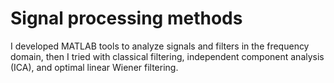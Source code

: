 # Signal processing methods
I developed MATLAB tools to analyze signals and filters in the frequency domain, then I tried with classical filtering, independent component analysis (ICA), and optimal linear Wiener filtering.
